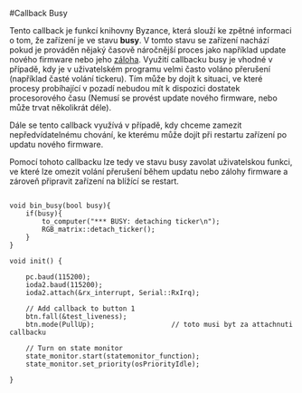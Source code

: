 #Callback Busy

Tento callback je funkcí knihovny Byzance, která slouží ke zpětné informaci o tom, že zařízení je ve stavu **busy**. V tomto stavu se zařízení nachází pokud je prováděn nějaký časově náročnější proces jako například update nového firmware nebo jeho [záloha](/articles/hardware/ioda/navody/autobackup.md). Využití callbacku busy je vhodné v případě, kdy je v uživatelském programu velmi často voláno přerušení (například časté volání tickeru). Tím může by dojít k situaci, ve které procesy probíhající v pozadí nebudou mít k dispozici dostatek procesorového času (Nemusí se provést update nového firmware, nebo může trvat několikrát déle). 

Dále se tento callback využívá v případě, kdy chceme zamezit nepředvídatelnému chování, ke kterému může dojít při restartu zařízení po updatu nového firmware. 

Pomocí tohoto callbacku lze tedy ve stavu busy zavolat uživatelskou funkci, ve které lze omezit volání přerušení během updatu nebo zálohy firmware a zároveň připravit zařízení na blížící se restart.



```

void bin_busy(bool busy){
    if(busy){
        to_computer("*** BUSY: detaching ticker\n");
        RGB_matrix::detach_ticker();
    }
}

void init() {

	pc.baud(115200);
	ioda2.baud(115200);
	ioda2.attach(&rx_interrupt, Serial::RxIrq);

	// Add callback to button 1  
	btn.fall(&test_liveness);
	btn.mode(PullUp); 					// toto musi byt za attachnuti callbacku

	// Turn on state monitor
	state_monitor.start(statemonitor_function);
	state_monitor.set_priority(osPriorityIdle);

}

```


